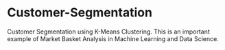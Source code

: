 # Customer-Segmentation
Customer Segmentation using K-Means Clustering. This is an important example of Market Basket Analysis in Machine Learning and Data Science.
